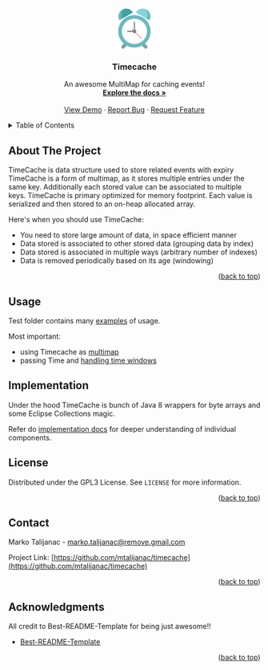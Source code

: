 <!-- Improved compatibility of back to top link: See: https://github.com/othneildrew/Best-README-Template/pull/73 -->
<a name="readme-top"></a>
<!--
*** Thanks for checking out the Best-README-Template. If you have a suggestion
*** that would make this better, please fork the repo and create a pull request
*** or simply open an issue with the tag "enhancement".
*** Don't forget to give the project a star!
*** Thanks again! Now go create something AMAZING! :D
-->


<!-- PROJECT LOGO -->
<br />
<div align="center">
  <a href="https://github.com/mtalijanac/timecache.git">
    <img src="images/logo.png" alt="Logo" width="80" height="80">
  </a>

  <h3 align="center">Timecache</h3>

  <p align="center">
    An awesome MultiMap for caching events!
    <br />
    <a href="https://github.com/mtalijanac/timecache"><strong>Explore the docs »</strong></a>
    <br />
    <br />
    <a href="https://github.com/mtalijanac/timecache/blob/main/src/test/java/mt/fireworks/timecache/examples/UseAsMutlimap.java">View Demo</a>
    ·
    <a href="https://github.com/mtalijanac/timecache/issues">Report Bug</a>
    ·
    <a href="https://github.com/mtalijanac/timecache/issues">Request Feature</a>
  </p>
</div>



<!-- TABLE OF CONTENTS -->
<details>
  <summary>Table of Contents</summary>
  <ol>
    <li>
      <a href="#about-the-project">About The Project</a>
    </li>
    <li><a href="#usage">Usage</a></li>
    <li><a href="#Implementation">Implementation</a></li>
    <li><a href="#license">License</a></li>
    <li><a href="#contact">Contact</a></li>
    <li><a href="#acknowledgments">Acknowledgments</a></li>
  </ol>
</details>



<!-- ABOUT THE PROJECT -->
## About The Project

TimeCache is data structure used to store related events with expiry
TimeCache is a form of multimap, as it stores multiple entries under the same key.
Additionally each stored value can be associated to multiple keys.
TimeCache is primary optimized for memory footprint. Each value is
serialized and then stored to an on-heap allocated array.

Here's when you should use TimeCache:
* You need to store large amount of data, in space efficient manner
* Data stored is associated to other stored data (grouping data by index)
* Data stored is associated in multiple ways (arbitrary number of indexes)
* Data is removed periodically based on its age (windowing)

<p align="right">(<a href="#readme-top">back to top</a>)</p>




<!-- USAGE EXAMPLES -->
## Usage

Test folder contains many [examples](https://github.com/mtalijanac/timecache/blob/main/src/test/java/mt/fireworks/timecache/examples)
of usage.

Most important:
 - using Timecache as [multimap](https://github.com/mtalijanac/timecache/blob/main/src/test/java/mt/fireworks/timecache/examples/UseAsMultimap.java)
 - passing Time and [handling time windows](https://github.com/mtalijanac/timecache/blob/main/src/test/java/mt/fireworks/timecache/examples/WindowHandling.java)


<!-- IMPLEMENTATION -->
## Implementation

Under the hood TimeCache is bunch of Java 8 wrappers for byte arrays and
some Eclipse Collections magic.

Refer do [implementation docs](https://github.com/mtalijanac/timecache/blob/main/docs/Implementation.md)
for deeper understanding of individual components.

<!-- LICENSE -->
## License

Distributed under the GPL3 License. See `LICENSE` for more information.

<p align="right">(<a href="#readme-top">back to top</a>)</p>



<!-- CONTACT -->
## Contact

Marko Talijanac - marko.talijanac@remove.gmail.com

Project Link: [https://github.com/mtalijanac/timecache](https://github.com/mtalijanac/timecache)

<p align="right">(<a href="#readme-top">back to top</a>)</p>



<!-- ACKNOWLEDGMENTS -->
## Acknowledgments

All credit to Best-README-Template for being just awesome!!

* [Best-README-Template](https://github.com/othneildrew/Best-README-Template)

<p align="right">(<a href="#readme-top">back to top</a>)</p>



